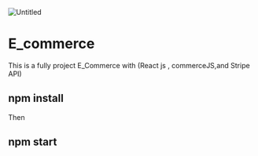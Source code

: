 ![Untitled](https://user-images.githubusercontent.com/73703231/135360592-75a18ae9-7d3a-4019-8682-021b3f8d656b.png)
# E_commerce
This is a fully project E_Commerce with (React js , commerceJS,and Stripe API)

## npm install

Then

## npm start
